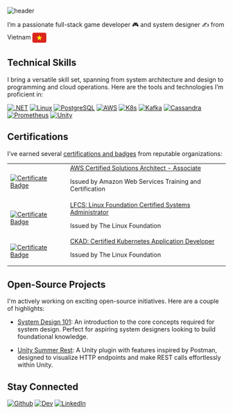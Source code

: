 
![header](https://capsule-render.vercel.app/api?type=waving&color=gradient&height=150&section=header&text=Hi%2C%20I%27m%20Linh%20%F0%9F%91%8B&fontSize=30)

I’m a passionate full-stack game developer 🎮 and system designer ✍️ from Vietnam <img align="center" src="images/flag.svg" alt="Vietnam flag" height="32" width="32" />

## Technical Skills

I bring a versatile skill set, spanning from system architecture and design to programming and cloud operations. Here are the tools and technologies I’m proficient in:

[![.NET](https://skillicons.dev/icons?i=dotnet)](https://dotnet.microsoft.com/)
[![Linux](https://skillicons.dev/icons?i=linux)](https://www.linux.org/)
[![PostgreSQL](https://skillicons.dev/icons?i=postgres)](https://www.postgresql.org/)
[![AWS](https://skillicons.dev/icons?i=aws)](https://aws.amazon.com/)
[![K8s](https://skillicons.dev/icons?i=k8s)](https://kubernetes.io/)
[![Kafka](https://skillicons.dev/icons?i=kafka)](https://kafka.apache.org/)
[![Cassandra](https://skillicons.dev/icons?i=cassandra)](https://cassandra.apache.org/_/index.html)
[![Prometheus](https://skillicons.dev/icons?i=prometheus)](https://prometheus.io/)
[![Unity](https://skillicons.dev/icons?i=unity)](https://unity.com/)

## Certifications

I’ve earned several [certifications and badges](https://www.credly.com/users/link1905) from reputable organizations:

<table>
    <tbody>
        <tr>
            <td>
                <a target="_blank"
                    href="https://www.credly.com/badges/ab27e631-53d2-4908-aa3f-9ba3810f0abc/embedded">
                    <img src="https://images.credly.com/images/0e284c3f-5164-4b21-8660-0d84737941bc/image.png" alt="Certificate Badge" width="100" height="100" >
                </a>
            </td>
            <td>
                <a target="_blank"
                  href="https://aws.amazon.com/certification/certified-solutions-architect-associate/">AWS Certified Solutions Architect - Associate</a>
                <p>Issued by Amazon Web Services Training and Certification</p>
            </td>
        </tr>
        <tr>
            <td>
                <a target="_blank"
                    href="https://www.credly.com/badges/bc12c595-2d9d-4c6d-a4be-e153f336404f/embedded">
                    <img src="https://images.credly.com/images/1e6611ca-8afe-4ecc-ad4d-305fba52ee7e/1_LFCS-600x600.png" alt="Certificate Badge" width="100" height="100" >
                </a>
            </td>
            <td>
                <a target="_blank"
                  href="https://training.linuxfoundation.org/certification/linux-foundation-certified-sysadmin-lfcs/">LFCS: Linux Foundation Certified Systems Administrator</a>
                <p>Issued by The Linux Foundation</p>
            </td>
        </tr>
        <tr>
            <td>
                <a target="_blank"
                    href="https://www.credly.com/badges/2cc4bc50-a829-4d53-a695-986dbc42581a/embedded">
                    <img src="https://images.credly.com/images/cc8adc83-1dc6-4d57-8e20-22171247e052/blob" alt="Certificate Badge" width="100" height="100" >
                </a>
            </td>
            <td>
                <a target="_blank"
                  href="https://training.linuxfoundation.org/certification/certified-kubernetes-application-developer-ckad/">CKAD: Certified Kubernetes Application Developer</a>
                <p>Issued by The Linux Foundation</p>
            </td>
        </tr>
    </tbody>
</table>

## Open-Source Projects

I'm actively working on exciting open-source initiatives. Here are a couple of highlights:

- [System Design 101](https://github.com/link1905/system-design-101): An introduction to the core concepts required for system design.
Perfect for aspiring system designers looking to build foundational knowledge.

- [Unity Summer Rest](https://github.com/link1905/Unity-SummerRest): A Unity plugin with features inspired by Postman,
designed to visualize HTTP endpoints and make REST calls effortlessly within Unity.
  
## Stay Connected

[![Github](https://skillicons.dev/icons?i=github)](https://github.com/link1905)
[![Dev](https://skillicons.dev/icons?i=devto)](https://dev.to/link1905)
[![LinkedIn](https://skillicons.dev/icons?i=linkedin)](https://www.linkedin.com/in/link1905)
